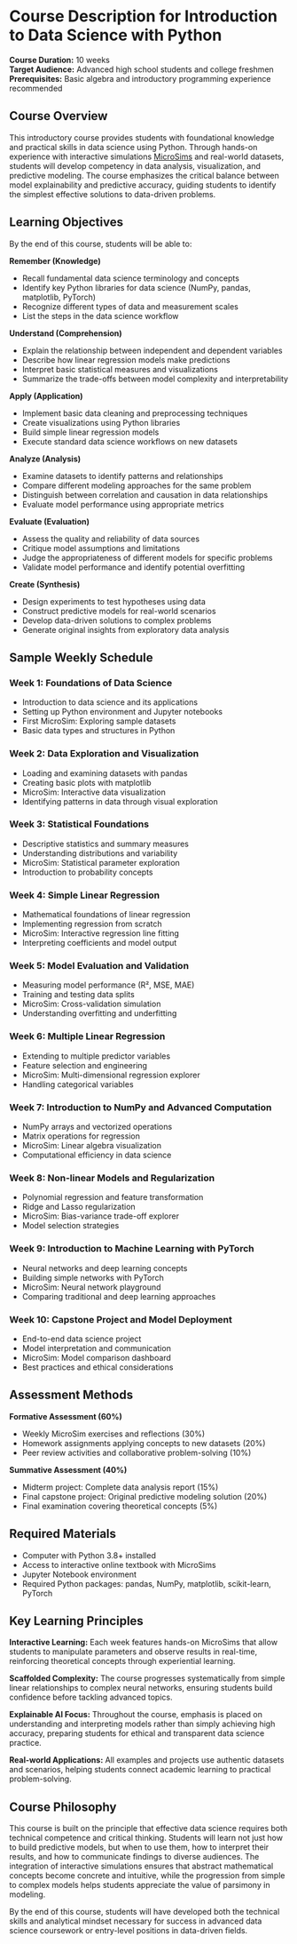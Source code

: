 # Course Description for Introduction to Data Science with Python

**Course Duration:** 10 weeks  
**Target Audience:** Advanced high school students and college freshmen  
**Prerequisites:** Basic algebra and introductory programming experience recommended

## Course Overview

This introductory course provides students with foundational knowledge and practical skills in data science using Python. 
Through hands-on experience with interactive simulations [MicroSims](glossary.md#microsimulation) and real-world datasets, 
students will develop competency in data analysis, visualization, and predictive modeling. 
The course emphasizes the critical balance between model explainability and predictive accuracy, 
guiding students to identify the simplest effective solutions to data-driven problems.

## Learning Objectives

By the end of this course, students will be able to:

**Remember (Knowledge)**
- Recall fundamental data science terminology and concepts
- Identify key Python libraries for data science (NumPy, pandas, matplotlib, PyTorch)
- Recognize different types of data and measurement scales
- List the steps in the data science workflow

**Understand (Comprehension)**
- Explain the relationship between independent and dependent variables
- Describe how linear regression models make predictions
- Interpret basic statistical measures and visualizations
- Summarize the trade-offs between model complexity and interpretability

**Apply (Application)**
- Implement basic data cleaning and preprocessing techniques
- Create visualizations using Python libraries
- Build simple linear regression models
- Execute standard data science workflows on new datasets

**Analyze (Analysis)**
- Examine datasets to identify patterns and relationships
- Compare different modeling approaches for the same problem
- Distinguish between correlation and causation in data relationships
- Evaluate model performance using appropriate metrics

**Evaluate (Evaluation)**
- Assess the quality and reliability of data sources
- Critique model assumptions and limitations
- Judge the appropriateness of different models for specific problems
- Validate model performance and identify potential overfitting

**Create (Synthesis)**
- Design experiments to test hypotheses using data
- Construct predictive models for real-world scenarios
- Develop data-driven solutions to complex problems
- Generate original insights from exploratory data analysis

## Sample Weekly Schedule

### Week 1: Foundations of Data Science
- Introduction to data science and its applications
- Setting up Python environment and Jupyter notebooks
- First MicroSim: Exploring sample datasets
- Basic data types and structures in Python

### Week 2: Data Exploration and Visualization
- Loading and examining datasets with pandas
- Creating basic plots with matplotlib
- MicroSim: Interactive data visualization
- Identifying patterns in data through visual exploration

### Week 3: Statistical Foundations
- Descriptive statistics and summary measures
- Understanding distributions and variability
- MicroSim: Statistical parameter exploration
- Introduction to probability concepts

### Week 4: Simple Linear Regression
- Mathematical foundations of linear regression
- Implementing regression from scratch
- MicroSim: Interactive regression line fitting
- Interpreting coefficients and model output

### Week 5: Model Evaluation and Validation
- Measuring model performance (R², MSE, MAE)
- Training and testing data splits
- MicroSim: Cross-validation simulation
- Understanding overfitting and underfitting

### Week 6: Multiple Linear Regression
- Extending to multiple predictor variables
- Feature selection and engineering
- MicroSim: Multi-dimensional regression explorer
- Handling categorical variables

### Week 7: Introduction to NumPy and Advanced Computation
- NumPy arrays and vectorized operations
- Matrix operations for regression
- MicroSim: Linear algebra visualization
- Computational efficiency in data science

### Week 8: Non-linear Models and Regularization
- Polynomial regression and feature transformation
- Ridge and Lasso regularization
- MicroSim: Bias-variance trade-off explorer
- Model selection strategies

### Week 9: Introduction to Machine Learning with PyTorch
- Neural networks and deep learning concepts
- Building simple networks with PyTorch
- MicroSim: Neural network playground
- Comparing traditional and deep learning approaches

### Week 10: Capstone Project and Model Deployment
- End-to-end data science project
- Model interpretation and communication
- MicroSim: Model comparison dashboard
- Best practices and ethical considerations

## Assessment Methods

**Formative Assessment (60%)**
- Weekly MicroSim exercises and reflections (30%)
- Homework assignments applying concepts to new datasets (20%)
- Peer review activities and collaborative problem-solving (10%)

**Summative Assessment (40%)**
- Midterm project: Complete data analysis report (15%)
- Final capstone project: Original predictive modeling solution (20%)
- Final examination covering theoretical concepts (5%)

## Required Materials

- Computer with Python 3.8+ installed
- Access to interactive online textbook with MicroSims
- Jupyter Notebook environment
- Required Python packages: pandas, NumPy, matplotlib, scikit-learn, PyTorch

## Key Learning Principles

**Interactive Learning:** Each week features hands-on MicroSims that allow students to manipulate parameters and observe results in real-time, reinforcing theoretical concepts through experiential learning.

**Scaffolded Complexity:** The course progresses systematically from simple linear relationships to complex neural networks, ensuring students build confidence before tackling advanced topics.

**Explainable AI Focus:** Throughout the course, emphasis is placed on understanding and interpreting models rather than simply achieving high accuracy, preparing students for ethical and transparent data science practice.

**Real-world Applications:** All examples and projects use authentic datasets and scenarios, helping students connect academic learning to practical problem-solving.

## Course Philosophy

This course is built on the principle that effective data science requires both technical competence and critical thinking. Students will learn not just how to build predictive models, but when to use them, how to interpret their results, and how to communicate findings to diverse audiences. The integration of interactive simulations ensures that abstract mathematical concepts become concrete and intuitive, while the progression from simple to complex models helps students appreciate the value of parsimony in modeling.

By the end of this course, students will have developed both the technical skills and analytical mindset necessary for success in advanced data science coursework or entry-level positions in data-driven fields.